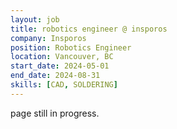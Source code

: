 ```yaml
---
layout: job
title: robotics engineer @ insporos
company: Insporos
position: Robotics Engineer
location: Vancouver, BC
start_date: 2024-05-01
end_date: 2024-08-31
skills: [CAD, SOLDERING]
---
```


page still in progress.
